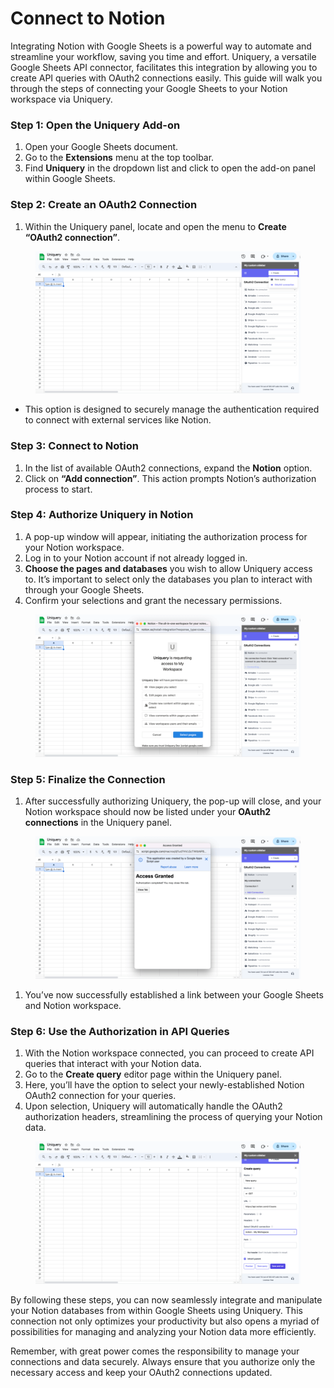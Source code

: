 # Connect to Notion

Integrating Notion with Google Sheets is a powerful way to automate and streamline your workflow, saving you time and effort. Uniquery, a versatile Google Sheets API connector, facilitates this integration by allowing you to create API queries with OAuth2 connections easily. This guide will walk you through the steps of connecting your Google Sheets to your Notion workspace via Uniquery.

### Step 1: Open the Uniquery Add-on

1. Open your Google Sheets document.
2. Go to the **Extensions** menu at the top toolbar.
3. Find **Uniquery** in the dropdown list and click to open the add-on panel within Google Sheets.

### Step 2: Create an OAuth2 Connection

1. Within the Uniquery panel, locate and open the menu to **Create “OAuth2 connection”**.

<figure><img src="../.gitbook/assets/image (1).png" alt=""><figcaption></figcaption></figure>

* This option is designed to securely manage the authentication required to connect with external services like Notion.

### Step 3: Connect to Notion

1. In the list of available OAuth2 connections, expand the **Notion** option.
2. Click on **“Add connection”**. This action prompts Notion’s authorization process to start.

### Step 4: Authorize Uniquery in Notion

1. A pop-up window will appear, initiating the authorization process for your Notion workspace.
2. Log in to your Notion account if not already logged in.
3. **Choose the pages and databases** you wish to allow Uniquery access to. It’s important to select only the databases you plan to interact with through your Google Sheets.
4. Confirm your selections and grant the necessary permissions.

<figure><img src="../.gitbook/assets/image (2).png" alt=""><figcaption></figcaption></figure>

### Step 5: Finalize the Connection

1. After successfully authorizing Uniquery, the pop-up will close, and your Notion workspace should now be listed under your **OAuth2 connections** in the Uniquery panel.

<figure><img src="../.gitbook/assets/image (3).png" alt=""><figcaption></figcaption></figure>

1. You’ve now successfully established a link between your Google Sheets and Notion workspace.

### Step 6: Use the Authorization in API Queries

1. With the Notion workspace connected, you can proceed to create API queries that interact with your Notion data.
2. Go to the **Create query** editor page within the Uniquery panel.
3. Here, you’ll have the option to select your newly-established Notion OAuth2 connection for your queries.
4. Upon selection, Uniquery will automatically handle the OAuth2 authorization headers, streamlining the process of querying your Notion data.

<figure><img src="../.gitbook/assets/image (4).png" alt=""><figcaption></figcaption></figure>

By following these steps, you can now seamlessly integrate and manipulate your Notion databases from within Google Sheets using Uniquery. This connection not only optimizes your productivity but also opens a myriad of possibilities for managing and analyzing your Notion data more efficiently.

Remember, with great power comes the responsibility to manage your connections and data securely. Always ensure that you authorize only the necessary access and keep your OAuth2 connections updated.
